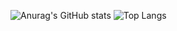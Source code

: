 ![Anurag's GitHub stats](https://github-readme-stats.vercel.app/api?username=eolouiszz&show_icons=true&theme=dark&hide=prs)
![Top Langs](https://github-readme-stats.vercel.app/api/top-langs/?username=anuraghazra&layout=compact&theme=dark)
